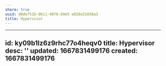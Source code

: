 ```yaml
---
share: true
uuid: d8de751b-0b11-4076-b9e5-a020a31038a3
title: Hypervisor
---
```

---
id: ky09b1lz6z9rhc77o4heqv0
title: Hypervisor
desc: ''
updated: 1667831499176
created: 1667831499176
---
